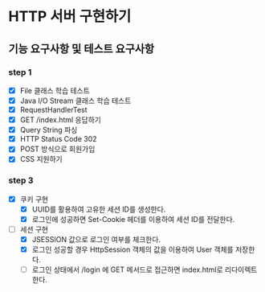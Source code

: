 # HTTP 서버 구현하기

## 기능 요구사항 및 테스트 요구사항
### step 1
- [x] File 클래스 학습 테스트
- [x] Java I/O Stream 클래스 학습 테스트
- [x] RequestHandlerTest
- [x] GET /index.html 응답하기
- [x] Query String 파싱
- [x] HTTP Status Code 302
- [x] POST 방식으로 회원가입
- [x] CSS 지원하기

### step 3
- [x] 쿠키 구현
  - [x] UUID를 활용하여 고유한 세션 ID를 생성한다.
  - [x] 로그인에 성공하면 Set-Cookie 헤더를 이용하여 세션 ID를 전달한다.
- [ ] 세션 구현
  - [x] JSESSION 값으로 로그인 여부를 체크한다.
  - [x] 로그인 성공할 경우 HttpSession 객체의 값을 이용하여 User 객체를 저장한다.
  - [ ] 로그인 상태에서 /login 에 GET 메서드로 접근하면 index.html로 리다이렉트한다.